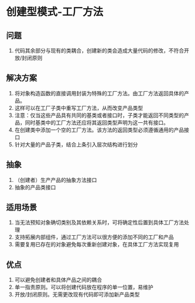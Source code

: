 # 创建型模式-工厂方法
## 问题
1. 代码其余部分与现有的类耦合，创建新的类会造成大量代码的修改，不符合开放/封闭原则
## 解决方案
1. 将对象构造函数的直接调用封装为特殊的工厂方法。由工厂方法返回具体的产品。
2. 这样可以在工厂子类中重写工厂方法，从而改变产品类型
3. 注意：仅当这些产品具有共同的基类或者接口时，子类才能返回不同类型的产品，同时基类中的工厂方法还应将其返回类型声明为这一共有接口。
4. 在创建类中添加一个空的工厂方法。该方法的返回类型必须遵循通用的产品接口
5. 针对大量的产品子类，结合上条引入层次结构进行划分
## 抽象
1. （创建者）生产产品的抽象方法接口
2. 抽象的产品类接口
## 适用场景
1. 当无法预知对象确切类别及其依赖关系时，可将确定性后置到具体工厂方法处理
2. 支持拓展内部组件，通过工厂方法可以很方便的添加不同的工厂和产品
3. 需要复用已存在的对象避免每次重新创建对象，在具体工厂方法实现复用
## 优点
1. 可以避免创建者和具体产品之间的耦合
2. 单一指责原则。可以将创建代码放在程序的单一位置，易维护
3. 开放/封闭原则。无需更改现有代码即可添加新产品类型